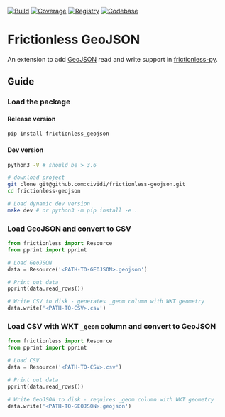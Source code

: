 [![Build](https://img.shields.io/github/workflow/status/cividi/frictionless-geojson/main/main)](https://github.com/frictionlessdata/frictionless-py/actions)
[![Coverage](https://img.shields.io/codecov/c/github/cividi/frictionless-geojson/main)](https://codecov.io/gh/cividi/frictionless-geojson)
[![Registry](https://img.shields.io/pypi/v/frictionless_geojson.svg)](https://pypi.python.org/pypi/frictionless_geojson)
[![Codebase](https://img.shields.io/badge/github-main-brightgreen)](https://github.com/cividi/frictionless-geojson)

# Frictionless GeoJSON

An extension to add [GeoJSON](https://geojson.org/geojson-spec.html) read and write support in [frictionless-py](https://framework.frictionlessdata.io).

## Guide

### Load the package

#### Release version

```sh
pip install frictionless_geojson
```

#### Dev version

```sh
python3 -V # should be > 3.6

# download project
git clone git@github.com:cividi/frictionless-geojson.git
cd frictionless-geojson

# Load dynamic dev version
make dev # or python3 -m pip install -e .
```

### Load GeoJSON and convert to CSV

```python
from frictionless import Resource
from pprint import pprint

# Load GeoJSON
data = Resource('<PATH-TO-GEOJSON>.geojson')

# Print out data
pprint(data.read_rows())

# Write CSV to disk - generates _geom column with WKT geometry
data.write('<PATH-TO-CSV>.csv')
```

### Load CSV with WKT `_geom` column and convert to GeoJSON

```python
from frictionless import Resource
from pprint import pprint

# Load CSV
data = Resource('<PATH-TO-CSV>.csv')

# Print out data
pprint(data.read_rows())

# Write GeoJSON to disk - requires _geom column with WKT geometry
data.write('<PATH-TO-GEOJSON>.geojson')
```
